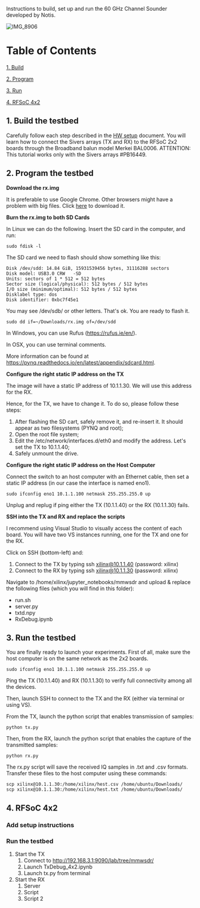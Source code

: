 Instructions to build, set up and run the 60 GHz Channel Sounder developed by Notis. 


![IMG_8906](https://github.com/nyu-wireless/mmwsdr/assets/24817896/346ab6a4-8d33-41a2-9502-7f0f18a02c76)


# Table of Contents  

[1. Build](#1-build-the-testbed)

[2. Program](#2-program-the-testbed)

[3. Run](#3-run-the-testbed)

[4. RFSoC 4x2](#4x2)

## 1. Build the testbed

Carefully follow each step described in the [HW setup](https://github.com/nyu-wireless/mmwsdr/blob/main/2x2_sounder/HW_setup.pdf) document. You will learn how to connect the Sivers arrays (TX and RX) to the RFSoC 2x2 boards through the Broadband balun model Merkei BAL0006. ATTENTION: This tutorial works only with the Sivers arrays #PB16449.

## 2. Program the testbed

**Download the rx.img**

It is preferable to use Google Chrome. Other browsers might have a problem with big files. Click [here](https://drive.google.com/file/d/1YfHpmMC5HQftU6drCumDuZgqWMh2dPdv/view?usp=drive_link) to download it.

**Burn the rx.img to both SD Cards**

In Linux we can do the following. Insert the SD card in the computer, and run:

```
sudo fdisk -l
```

The SD card we need to flash should show something like this:

```
Disk /dev/sdd: 14.84 GiB, 15931539456 bytes, 31116288 sectors
Disk model: USB3.0 CRW   -SD
Units: sectors of 1 * 512 = 512 bytes
Sector size (logical/physical): 512 bytes / 512 bytes
I/O size (minimum/optimal): 512 bytes / 512 bytes
Disklabel type: dos
Disk identifier: 0xbc7f45e1
```

You may see /dev/sdb/ or other letters. That's ok. You are ready to flash it. 

```
sudo dd if=~/Downloads/rx.img of=/dev/sdd 
```

In Windows, you can use Rufus (https://rufus.ie/en/).

In OSX, you can use terminal comments.

More information can be found at https://pynq.readthedocs.io/en/latest/appendix/sdcard.html. 


**Configure the right static IP address on the TX**

The image will have a static IP address of 10.1.1.30. We will use this address for the RX. 

Hence, for the TX, we have to change it. To do so, please follow these steps:

 1) After flashing the SD cart, safely remove it, and re-insert it. It should appear as two filesystems (PYNQ and root);
 2) Open the root file system;
 3) Edit the /etc/network/interfaces.d/eth0 and modify the address. Let's set the TX to 10.1.1.40;
 4) Safely unmount the drive.

**Configure the right static IP address on the Host Computer**

Connect the switch to an host computer with an Ethernet cable, then set a static IP address (in our case the interface is named eno1). 

```
sudo ifconfig eno1 10.1.1.100 netmask 255.255.255.0 up
```

Unplug and replug if ping either the TX (10.1.1.40) or the RX (10.1.1.30) fails.

**SSH into the TX and RX and replace the scripts**

I recommend using Visual Studio to visually access the content of each board. You will have two VS instances running, one for the TX and one for the RX. 

Click on SSH (bottom-left) and:

1) Connect to the TX by typing ssh xilinx@10.1.1.40 (password: xilinx)
2) Connect to the RX by typing ssh xilinx@10.1.1.30 (password: xilinx)

Navigate to /home/xilinx/jupyter_notebooks/mmwsdr and upload & replace the following files (which you will find in this folder):
- run.sh
- server.py
- txtd.npy
- RxDebug.ipynb

## 3. Run the testbed

You are finally ready to launch your experiments. First of all, make sure the host computer is on the same network as the 2x2 boards. 
```
sudo ifconfig eno1 10.1.1.100 netmask 255.255.255.0 up
```
Ping the TX (10.1.1.40) and RX (10.1.1.30) to verify full connectivity among all the devices. 

Then, launch SSH to connect to the TX and the RX (either via terminal or using VS). 

From the TX, launch the python script that enables transmission of samples:
```
python tx.py
```

Then, from the RX, launch the python script that enables the capture of the transmitted samples:

```
python rx.py
```

The rx.py script will save the received IQ samples in .txt and .csv formats. Transfer these files to the host computer using these commands:
```
scp xilinx@10.1.1.30:/home/xilinx/hest.csv /home/ubuntu/Downloads/
scp xilinx@10.1.1.30:/home/xilinx/hest.txt /home/ubuntu/Downloads/
```

## 4. RFSoC 4x2 <a name="4x2"></a>

### Add setup instructions 

### Run the testbed 

1. Start the TX
   1. Connect to http://192.168.3.1:9090/lab/tree/mmwsdr/
   2. Launch TxDebug_4x2.ipynb
   3. Launch tx.py from terminal  
2. Start the RX
   1. Server
   2. Script
   3. Script 2  
